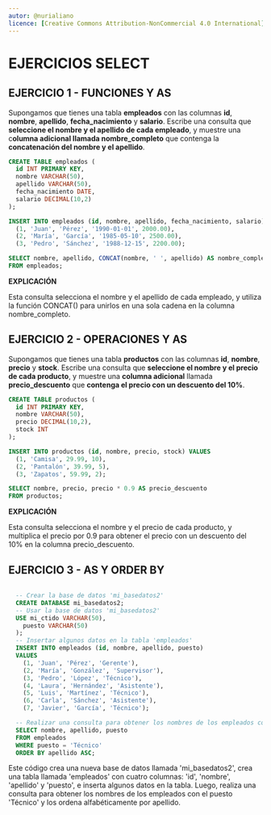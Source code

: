 ```yaml
---
autor: @nurialiano
licence: [Creative Commons Attribution-NonCommercial 4.0 International](https://creativecommons.org/licenses/by-nc/4.0/legalcode)
---
```


# EJERCICIOS SELECT

## EJERCICIO 1 - FUNCIONES Y AS

Supongamos que tienes una tabla **empleados** con las columnas **id**, **nombre**, **apellido**, **fecha_nacimiento** y **salario**. Escribe una consulta que **seleccione el nombre y el apellido de cada empleado**, y muestre una c**olumna adicional llamada nombre_completo** que contenga la **concatenación del nombre y el apellido**.

~~~sql
CREATE TABLE empleados (
  id INT PRIMARY KEY,
  nombre VARCHAR(50),
  apellido VARCHAR(50),
  fecha_nacimiento DATE,
  salario DECIMAL(10,2)
);

INSERT INTO empleados (id, nombre, apellido, fecha_nacimiento, salario) VALUES
  (1, 'Juan', 'Pérez', '1990-01-01', 2000.00),
  (2, 'María', 'García', '1985-05-10', 2500.00),
  (3, 'Pedro', 'Sánchez', '1988-12-15', 2200.00);

SELECT nombre, apellido, CONCAT(nombre, ' ', apellido) AS nombre_completo
FROM empleados;
~~~

**EXPLICACIÓN**

Esta consulta selecciona el nombre y el apellido de cada empleado, y utiliza la función CONCAT() para unirlos en una sola cadena en la columna nombre_completo.

## EJERCICIO 2 - OPERACIONES Y AS

Supongamos que tienes una tabla **productos** con las columnas **id**, **nombre**, **precio** y **stock**. Escribe una consulta que **seleccione el nombre y el precio de cada producto**, y muestre una **columna adicional** llamada **precio_descuento** que **contenga el precio con un descuento del 10%**.

~~~sql
CREATE TABLE productos (
  id INT PRIMARY KEY,
  nombre VARCHAR(50),
  precio DECIMAL(10,2),
  stock INT
);

INSERT INTO productos (id, nombre, precio, stock) VALUES
  (1, 'Camisa', 29.99, 10),
  (2, 'Pantalón', 39.99, 5),
  (3, 'Zapatos', 59.99, 2);

SELECT nombre, precio, precio * 0.9 AS precio_descuento
FROM productos;
~~~

**EXPLICACIÓN**

Esta consulta selecciona el nombre y el precio de cada producto, y multiplica el precio por 0.9 para obtener el precio con un descuento del 10% en la columna precio_descuento.

## EJERCICIO 3 - AS Y ORDER BY

~~~sql

  -- Crear la base de datos 'mi_basedatos2'
  CREATE DATABASE mi_basedatos2;
  -- Usar la base de datos 'mi_basedatos2'
  USE mi_ctido VARCHAR(50),
    puesto VARCHAR(50)
  );
  -- Insertar algunos datos en la tabla 'empleados'
  INSERT INTO empleados (id, nombre, apellido, puesto)
  VALUES
    (1, 'Juan', 'Pérez', 'Gerente'),
    (2, 'María', 'González', 'Supervisor'),
    (3, 'Pedro', 'López', 'Técnico'),
    (4, 'Laura', 'Hernández', 'Asistente'),
    (5, 'Luis', 'Martínez', 'Técnico'),
    (6, 'Carla', 'Sánchez', 'Asistente'),
    (7, 'Javier', 'García', 'Técnico');

  -- Realizar una consulta para obtener los nombres de los empleados con el puesto 'Técnico'
  SELECT nombre, apellido, puesto 
  FROM empleados 
  WHERE puesto = 'Técnico' 
  ORDER BY apellido ASC;

~~~

Este código crea una nueva base de datos llamada 'mi_basedatos2', crea una tabla llamada 'empleados' con cuatro columnas: 'id', 'nombre', 'apellido' y 'puesto', e inserta algunos datos en la tabla. Luego, realiza una consulta para obtener los nombres de los empleados con el puesto 'Técnico' y los ordena alfabéticamente por apellido.
